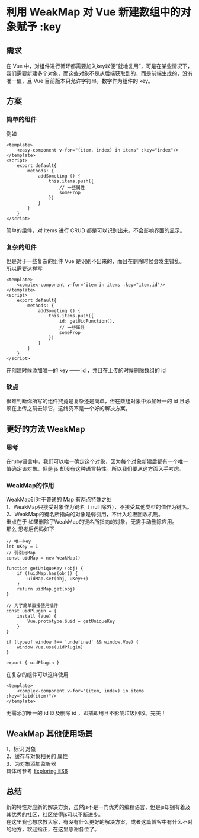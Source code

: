 # 利用 WeakMap 对 Vue 新建数组中的对象赋予 :key 

## 需求
在 Vue 中，对组件进行循环都需要加入key以便“就地复用”，可是在某些情况下，我们需要新建多个对象，而这些对象不是从后端获取到的，而是前端生成的，没有唯一值，且 Vue 目前版本只允许字符串，数字作为组件的 key。

## 方案
### 简单的组件
例如
```
<template> 
    <easy-component v-for="(item, index) in items" :key="index"/>
</template>
<script>
    export default{
        methods: {
            addSometing () {
                this.items.push({
                    // 一些属性
                    someProp
                })
            }
        }
    }
</script>
```
简单的组件，对 items 进行 CRUD 都是可以识别出来。不会影响界面的显示。

### 复杂的组件
但是对于一些复杂的组件 Vue 是识别不出来的，而且在删除时候会发生错乱。  
所以需要这样写
```
<template> 
    <complex-component v-for="item in items :key="item.id"/>
</template>
<script>
    export default{
        methods: {
            addSometing () {
                this.items.push({
                    id: getUidFunction(),
                    // 一些属性
                    someProp
                })
            }
        }
    }
</script>
```
在创建时候添加唯一的 key —— id ，并且在上传的时候删除数组的 id

### 缺点
很难判断你所写的组件究竟是复杂还是简单，但在数组对象中添加唯一的 id 且必须在上传之前去除它，这终究不是一个好的解决方案。

## 更好的方法 WeakMap
### 思考
在ruby语言中，我们可以唯一确定这个对象，因为每个对象新建后都有一个唯一值确定该对象。但是 js 却没有这种语言特性。所以我们要从这方面入手考虑。
### WeakMap的作用
WeakMap针对于普通的 Map 有两点特殊之处  
1、WeakMap只接受对象作为键名（ null 除外），不接受其他类型的值作为键名。  
2、WeakMap的键名所指向的对象是弱引用，不计入垃圾回收机制。  
重点在于 如果删除了WeakMap的键名所指向的对象，无需手动删除应用。  
那么 思考后代码如下
```
// 唯一key
let uKey = 1
// 弱引用Map
const uidMap = new WeakMap()

function getUniqueKey (obj) {
    if (!uidMap.has(obj)) {
        uidMap.set(obj, uKey++)
    }
    return uidMap.get(obj)
}

// 为了简单直接使用插件
const uidPlugin = {
    install (Vue) {
        Vue.prototype.$uid = getUniqueKey
    }
}

if (typeof window !== 'undefined' && window.Vue) {
    window.Vue.use(uidPlugin)
}

export { uidPlugin }
```

在复杂的组件可以这样使用
```
<template> 
    <complex-component v-for="(item, index) in items :key="$uid(item)"/>
</template>
```
无需添加唯一的 id 以及删除 id ，即插即用且不影响垃圾回收。完美！

## WeakMap  其他使用场景
1、标识 对象  
2、缓存与对象相关的 属性  
3、为对象添加监听器  
具体可参考 [Exploring ES6](http://exploringjs.com/es6/ch_maps-sets.html#_use-cases-for-weakmaps)

## 总结
新的特性对应新的解决方案，虽然js不是一门优秀的编程语言，但是js却拥有着及其优秀的社区，社区使得js可以不断进步。  
在这里我也想求教大家，有没有什么更好的解决方案，或者这篇博客中有什么不对的地方，欢迎指正，在这里感谢各位了。